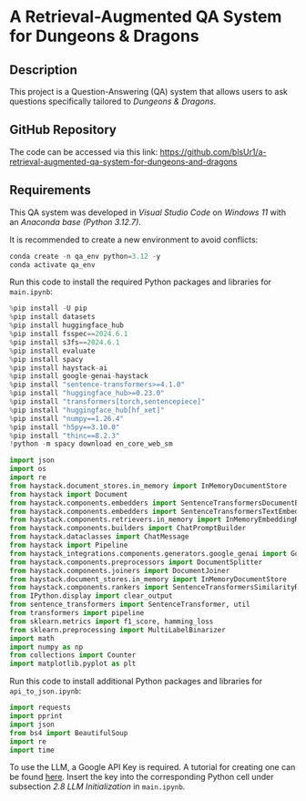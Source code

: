 # A Retrieval-Augmented QA System for Dungeons & Dragons

## Description

This project is a Question-Answering (QA) system that allows users to ask questions specifically tailored to *Dungeons & Dragons*.

## GitHub Repository

The code can be accessed via this link: https://github.com/blsUr1/a-retrieval-augmented-qa-system-for-dungeons-and-dragons

## Requirements

This QA system was developed in *Visual Studio Code* on *Windows 11* with an *Anaconda base (Python 3.12.7)*.

It is recommended to create a new environment to avoid conflicts:

```python
conda create -n qa_env python=3.12 -y
conda activate qa_env
```

Run this code to install the required Python packages and libraries for `main.ipynb`:

```python
%pip install -U pip
%pip install datasets
%pip install huggingface_hub
%pip install fsspec==2024.6.1
%pip install s3fs==2024.6.1
%pip install evaluate
%pip install spacy
%pip install haystack-ai
%pip install google-genai-haystack
%pip install "sentence-transformers>=4.1.0"
%pip install "huggingface_hub>=0.23.0"
%pip install "transformers[torch,sentencepiece]"
%pip install "huggingface_hub[hf_xet]"
%pip install "numpy==1.26.4"
%pip install "h5py==3.10.0"
%pip install "thinc==8.2.3"
!python -m spacy download en_core_web_sm

import json
import os
import re
from haystack.document_stores.in_memory import InMemoryDocumentStore
from haystack import Document
from haystack.components.embedders import SentenceTransformersDocumentEmbedder
from haystack.components.embedders import SentenceTransformersTextEmbedder
from haystack.components.retrievers.in_memory import InMemoryEmbeddingRetriever, InMemoryBM25Retriever
from haystack.components.builders import ChatPromptBuilder
from haystack.dataclasses import ChatMessage
from haystack import Pipeline
from haystack_integrations.components.generators.google_genai import GoogleGenAIChatGenerator
from haystack.components.preprocessors import DocumentSplitter
from haystack.components.joiners import DocumentJoiner
from haystack.document_stores.in_memory import InMemoryDocumentStore
from haystack.components.rankers import SentenceTransformersSimilarityRanker 
from IPython.display import clear_output
from sentence_transformers import SentenceTransformer, util
from transformers import pipeline
from sklearn.metrics import f1_score, hamming_loss
from sklearn.preprocessing import MultiLabelBinarizer
import math
import numpy as np
from collections import Counter
import matplotlib.pyplot as plt
```

Run this code to install additional Python packages and libraries for `api_to_json.ipynb`:

```python
import requests
import pprint
import json
from bs4 import BeautifulSoup
import re
import time
```

To use the LLM, a Google API Key is required. A tutorial for creating one can be found [here](https://cloud.google.com/docs/authentication/api-keys?hl=de#gcloud). Insert the key into the corresponding Python cell under subsection *2.8 LLM Initialization* in `main.ipynb`.